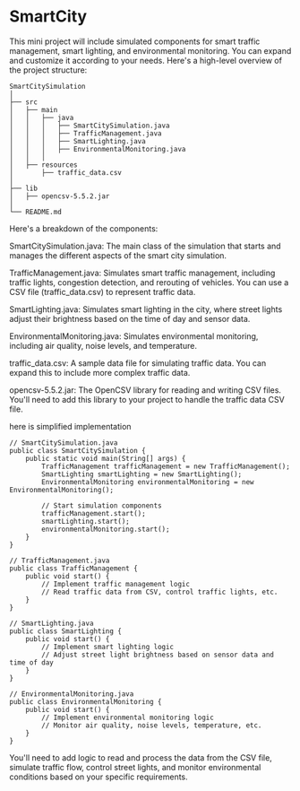 # SmartCity
This mini project will include simulated components for smart traffic management, smart lighting, and environmental monitoring. You can expand and customize it according to your needs.
Here's a high-level overview of the project structure:
```
SmartCitySimulation
│
├── src
│   ├── main
│   │   ├── java
│   │   │   ├── SmartCitySimulation.java
│   │   │   ├── TrafficManagement.java
│   │   │   ├── SmartLighting.java
│   │   │   ├── EnvironmentalMonitoring.java
│   │   │
│   ├── resources
│       ├── traffic_data.csv
│
├── lib
│   ├── opencsv-5.5.2.jar
│
└── README.md
```

Here's a breakdown of the components:

SmartCitySimulation.java: The main class of the simulation that starts and manages the different aspects of the smart city simulation.

TrafficManagement.java: Simulates smart traffic management, including traffic lights, congestion detection, and rerouting of vehicles. You can use a CSV file (traffic_data.csv) to represent traffic data.

SmartLighting.java: Simulates smart lighting in the city, where street lights adjust their brightness based on the time of day and sensor data.

EnvironmentalMonitoring.java: Simulates environmental monitoring, including air quality, noise levels, and temperature.

traffic_data.csv: A sample data file for simulating traffic data. You can expand this to include more complex traffic data.

opencsv-5.5.2.jar: The OpenCSV library for reading and writing CSV files. You'll need to add this library to your project to handle the traffic data CSV file.

here is simplified implementation
```
// SmartCitySimulation.java
public class SmartCitySimulation {
    public static void main(String[] args) {
        TrafficManagement trafficManagement = new TrafficManagement();
        SmartLighting smartLighting = new SmartLighting();
        EnvironmentalMonitoring environmentalMonitoring = new EnvironmentalMonitoring();

        // Start simulation components
        trafficManagement.start();
        smartLighting.start();
        environmentalMonitoring.start();
    }
}

// TrafficManagement.java
public class TrafficManagement {
    public void start() {
        // Implement traffic management logic
        // Read traffic data from CSV, control traffic lights, etc.
    }
}

// SmartLighting.java
public class SmartLighting {
    public void start() {
        // Implement smart lighting logic
        // Adjust street light brightness based on sensor data and time of day
    }
}

// EnvironmentalMonitoring.java
public class EnvironmentalMonitoring {
    public void start() {
        // Implement environmental monitoring logic
        // Monitor air quality, noise levels, temperature, etc.
    }
}

```
You'll need to add logic to read and process the data from the CSV file, simulate traffic flow, control street lights, and monitor environmental conditions based on your specific requirements.
